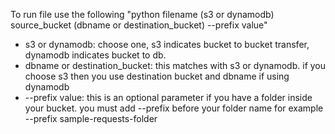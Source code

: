 To run file use the following  "python filename (s3 or dynamodb) source_bucket (dbname or destination_bucket) --prefix value"

- s3 or dynamodb: choose one, s3 indicates bucket to bucket transfer, dynamodb indicates bucket to db.
- dbname or destination_bucket: this matches with s3 or dynamodb. if you choose s3 then you use destination bucket and dbname if using dynamodb
- --prefix value: this is an optional parameter if you have a folder inside your bucket. you must add --prefix before your folder name for example --prefix sample-requests-folder
